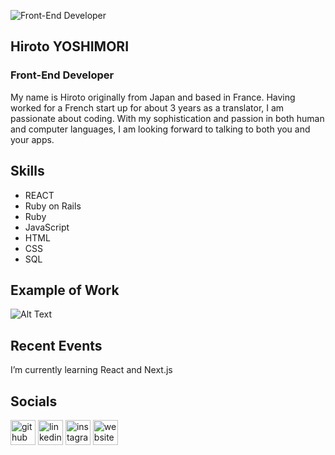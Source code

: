 ![Front-End Developer](https://media.licdn.com/dms/image/C4E16AQHXyIXLsKlk_A/profile-displaybackgroundimage-shrink_350_1400/0/1639091707686?e=1678320000&v=beta&t=EHEk4s_qqsfyGqqpsWqC7LegKP_QE59iWHJoXPEOXeo)

## Hiroto YOSHIMORI
### Front-End Developer

My name is Hiroto originally from Japan and based in France. Having worked for a French start up for about 3 years as a translator, I am passionate about coding. With my sophistication and passion in both human and computer languages, I am looking forward to talking to both you and your apps.

## Skills
* REACT
* Ruby on Rails
* Ruby
* JavaScript
* HTML
* CSS
* SQL

## Example of Work

![Alt Text](https://media1.giphy.com/media/ZCPPxDZgPitqm4i4vf/giphy.gif?cid=790b761185eba4d0a0cc37ad2fc157f55de23d426711ce85&rid=giphy.gif&ct=g)

## Recent Events
I’m currently learning React and Next.js 

## Socials
[<img src='https://cdn.jsdelivr.net/npm/simple-icons@3.0.1/icons/github.svg' alt='github' height='40'>](https://github.com/hyoshimori)  [<img src='https://cdn.jsdelivr.net/npm/simple-icons@3.0.1/icons/linkedin.svg' alt='linkedin' height='40'>](https://www.linkedin.com/in/https://www.linkedin.com/in/hiroto-yoshimori//)  [<img src='https://cdn.jsdelivr.net/npm/simple-icons@3.0.1/icons/instagram.svg' alt='instagram' height='40'>](https://www.instagram.com/https://www.instagram.com/nekogurashi_to_tabi//)  [<img src='https://cdn.jsdelivr.net/npm/simple-icons@3.0.1/icons/icloud.svg' alt='website' height='40'>](https://63b771863aaf4e47abf5520f--glowing-cranachan-a71cef.netlify.app/)  

